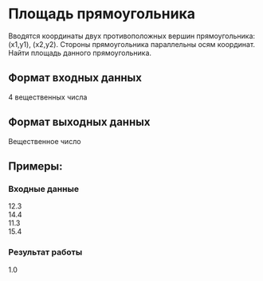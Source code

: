 # Площадь прямоугольника
Вводятся координаты двух противоположных вершин прямоугольника: (x1,y1),  (x2,y2). 
Стороны прямоугольника параллельны осям координат. Найти площадь данного прямоугольника.

## Формат входных данных
4 вещественных числа
## Формат выходных данных
Вещественное число

## Примеры:
### Входные данные
12.3  
14.4  
11.3  
15.4
### Результат работы
1.0
